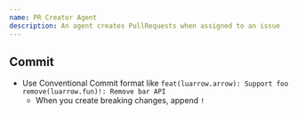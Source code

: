 ```yaml
---
name: PR Creator Agent
description: An agent creates PullRequests when assigned to an issue
---
```


## Commit

- Use Conventional Commit format like `feat(luarrow.arrow): Support foo` `remove(luarrow.fun)!: Remove bar API`
    - When you create breaking changes, append `!`
